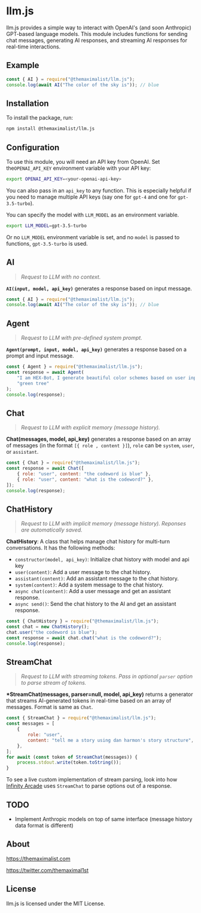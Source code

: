 # llm.js

llm.js provides a simple way to interact with OpenAI's (and soon Anthropic) GPT-based language models. This module includes functions for sending chat
messages, generating AI responses, and streaming AI responses for real-time interactions.



## Example

```javascript
const { AI } = require("@themaximalist/llm.js");
console.log(await AI("The color of the sky is")); // blue
```



## Installation

To install the package, run:

```bash
npm install @themaximalist/llm.js
```



## Configuration

To use this module, you will need an API key from OpenAI. Set the`OPENAI_API_KEY` environment variable with your API key:

```bash
export OPENAI_API_KEY=<your-openai-api-key>
```

You can also pass in an `api_key` to any function. This is especially helpful if you need to manage multiple API keys (say one for `gpt-4` and one for `gpt-3.5-turbo`).

You can specify the model with `LLM_MODEL` as an environment variable.

```bash
export LLM_MODEL=gpt-3.5-turbo
```

Or no `LLM_MODEL` environment variable is set, and no `model` is passed to functions, `gpt-3.5-turbo` is used.



## AI

>  *Request to LLM with no context.*

**`AI(input, model, api_key)`** generates a response based on input message.

```javascript
const { AI } = require("@themaximalist/llm.js");
console.log(await AI("The color of the sky is")); // blue
```



## Agent

> *Request to LLM with pre-defined system prompt.*

**`Agent(prompt, input, model, api_key)`** generates a response based on a prompt and input message.

```javascript
const { Agent } = require("@themaximalist/llm.js");
const response = await Agent(
    "I am HEX-Bot, I generate beautiful color schemes based on user input",
    "green tree"
);
console.log(response);
```



## Chat

> *Request to LLM with explicit memory (message history).*

**Chat(messages, model, api_key)** generates a response based on an array of messages (in the format `[{ role , content }]`), `role` can be `system`, `user`, or `assistant`.

```javascript
const { Chat } = require("@themaximalist/llm.js");
const response = await Chat([
    { role: "user", content: "the codeword is blue" },
    { role: "user", content: "what is the codeword?" },
]);
console.log(response);
```



## ChatHistory

>  *Request to LLM with implicit memory (message history). Reponses are automatically saved.*

**ChatHistory**: A class that helps manage chat history for multi-turn conversations. It has the following methods:

-   `constructor(model, api_key)`: Initialize chat history with model and api key
-   `user(content)`: Add a user message to the chat history.
-   `assistant(content)`: Add an assistant message to the chat history.
-   `system(content)`: Add a system message to the chat history.
-   `async chat(content)`: Add a user message and get an assistant response.
-   `async send()`: Send the chat history to the AI and get an assistant response.

```javascript
const { ChatHistory } = require("@themaximalist/llm.js");
const chat = new ChatHistory();
chat.user("the codeword is blue");
const response = await chat.chat("what is the codeword?");
console.log(response);
```



## StreamChat

> *Request to LLM with streaming tokens. Pass in optional `parser` option to parse stream of tokens.*

**\*StreamChat(messages, parser=null, model, api_key)**  returns a generator that streams AI-generated tokens in real-time based on an array of messages. Format is same as `Chat`.

```javascript
const { StreamChat } = require("@themaximalist/llm.js");
const messages = [
    {
        role: "user",
        content: "tell me a story using dan harmon's story structure",
    },
];
for await (const token of StreamChat(messages)) {
    process.stdout.write(token.toString());
}
```

To see a live custom implementation of stream parsing, look into how [Infinity Arcade](https://github.com/themaximal1st/InfinityArcade/blob/main/src/services/parseTokenStream.js) uses `StreamChat` to parse options out of a response.



## TODO

* Implement Anthropic models on top of same interface (message history data format is different)



## About

https://themaximalist.com

https://twitter.com/themaximal1st



## License

llm.js is licensed under the MIT License.
